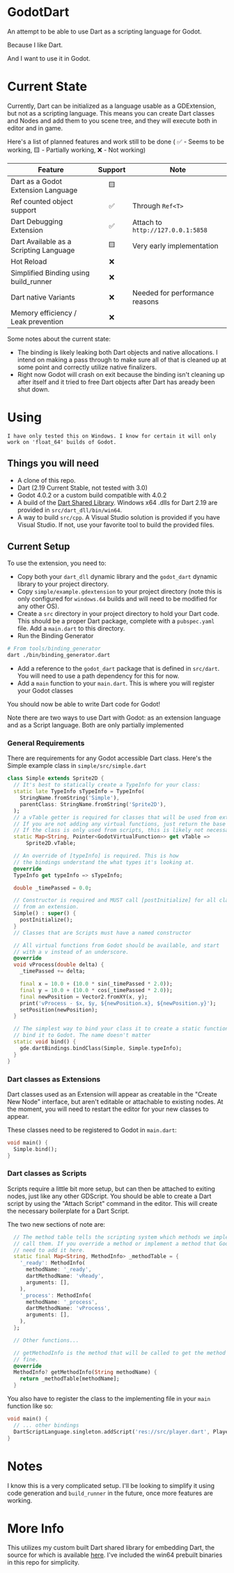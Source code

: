 # GodotDart

An attempt to be able to use Dart as a scripting language for Godot.

Because I like Dart.

And I want to use it in Godot.

# Current State

Currently, Dart can be initialized as a language usable as a GDExtension, but
not as a scripting language. This means you can create Dart classes and Nodes
and add them to you scene tree, and they will execute both in editor and in
game.

Here's a list of planned features and work still to be done ( ✅ - Seems to be
working, 🟨 - Partially working, ❌ - Not working)

| Feature | Support | Note |
| ------- | :-----: | ---- |
| Dart as a Godot Extension Language | 🟨 |  |
| Ref counted object support | ✅ | Through `Ref<T>` |
| Dart Debugging Extension | ✅ | Attach to `http://127.0.0.1:5858` |
| Dart Available as a Scripting Language | 🟨 | Very early implementation |
| Hot Reload | ❌ | |
| Simplified Binding using build_runner | ❌ |  | 
| Dart native Variants | ❌ | Needed for performance reasons |
| Memory efficiency / Leak prevention | ❌ | |


Some notes about the current state:
* The binding is likely leaking both Dart objects and native allocations. I
  intend on making a pass through to make sure all of that is cleaned up at some
  point and correctly utilize native finalizers.
* Right now Godot will crash on exit because the binding isn't cleaning up after
  itself and it tried to free Dart objects after Dart has aready been shut down. 

# Using

```
I have only tested this on Windows. I know for certain it will only work on 'float_64' builds of Godot.
```

## Things you will need

* A clone of this repo.
* Dart (2.19 Current Stable, not tested with 3.0)
* Godot 4.0.2 or a custom build compatible with 4.0.2
* A build of the [Dart Shared
  Library](https://github.com/fuzzybinary/dart_shared_libray). Windows x64 .dlls
  for Dart 2.19 are provided in `src/dart_dll/bin/win64`.
* A way to build `src/cpp`. A Visual Studio solution is provided if you have
  Visual Studio. If not, use your favorite tool to build the provided files.

## Current Setup

To use the extension, you need to:

* Copy both your `dart_dll` dynamic library and the `godot_dart` dynamic library
  to your project directory.
* Copy `simple/example.gdextension` to your project directory (note this is only
  configured for `windows.64` builds and will need to be modified for any other
  OS).
* Create a `src` directory in your project directory to hold your Dart code.
  This should be a proper Dart package, complete with a `pubspec.yaml` file. Add
  a `main.dart` to this directory.
* Run the Binding Generator
```bash
# From tools/binding_generator
dart ./bin/binding_generator.dart
```
* Add a reference to the `godot_dart` package that is defined in `src/dart`. You
  will need to use a path dependency for this for now.
* Add a `main` function to your `main.dart`. This is where you will register
  your Godot classes

You should now be able to write Dart code for Godot! 

Note there are two ways to use Dart with Godot: as an extension language and as
a Script language. Both are only partially implemented

### General Requirements

There are requirements for any Godot accessible Dart class. Here's the Simple
example class in `simple/src/simple.dart`

```dart
class Simple extends Sprite2D {
  // It's best to statically create a TypeInfo for your class:
  static late TypeInfo sTypeInfo = TypeInfo(
    StringName.fromString('Simple'),
    parentClass: StringName.fromString('Sprite2D'),
  );
  // a vTable getter is required for classes that will be used from extensions.
  // If you are not adding any virtual functions, just return the base class's vTable.
  // If the class is only used from scripts, this is likely not necessary.
  static Map<String, Pointer<GodotVirtualFunction>> get vTable =>
      Sprite2D.vTable;

  // An override of [typeInfo] is required. This is how
  // the bindings understand the what types it's looking at.
  @override
  TypeInfo get typeInfo => sTypeInfo;

  double _timePassed = 0.0;

  // Constructor is required and MUST call [postInitialize] for all classes usable
  // from an extension.
  Simple() : super() {
    postInitialize();
  }
  // Classes that are Scripts must have a named constructor

  // All virtual functions from Godot should be available, and start
  // with a v instead of an underscore.
  @override
  void vProcess(double delta) {
    _timePassed += delta;

    final x = 10.0 + (10.0 * sin(_timePassed * 2.0));
    final y = 10.0 + (10.0 * cos(_timePassed * 2.0));
    final newPosition = Vector2.fromXY(x, y);
    print('vProcess - $x, $y, ${newPosition.x}, ${newPosition.y}');
    setPosition(newPosition);
  }

  // The simplest way to bind your class it to create a static function to
  // bind it to Godot. The name doesn't matter
  static void bind() {
    gde.dartBindings.bindClass(Simple, Simple.typeInfo);  
  }
}
```

### Dart classes as Extensions

Dart classes used as an Extension will appear as creatable in the "Create New
Node" interface, but aren't editable or attachable to existing nodes. At the
moment, you will need to restart the editor for your new classes to appear.

These classes need to be registered to Godot in `main.dart`:

```dart
void main() {
  Simple.bind();
}
```

### Dart classes as Scripts

Scripts require a little bit more setup, but can then be attached to exiting
nodes, just like any other GDScript.  You should be able to create a Dart script
by using the "Attach Script" command in the editor. This will create the
necessary boilerplate for a Dart Script.

The two new sections of note are:

```dart
  // The method table tells the scripting system which methods we implement and how to 
  // call them. If you override a method or implement a method that Godot needs to "see", you
  // need to add it here. 
  static final Map<String, MethodInfo> _methodTable = {
    '_ready': MethodInfo(
      methodName: '_ready',
      dartMethodName: 'vReady',
      arguments: [],
    ),
    '_process': MethodInfo(
      methodName: '_process',
      dartMethodName: 'vProcess',
      arguments: [],
    ),
  };

  // Other functions...

  // getMethodInfo is the method that will be called to get the method info. This default implementation is
  // fine.
  @override
  MethodInfo? getMethodInfo(String methodName) {
    return _methodTable[methodName];
  }
```

You also have to register the class to the implementing file in your `main`
function like so:
```dart
void main() {
  // ... other bindings
  DartScriptLanguage.singleton.addScript('res://src/player.dart', Player);
}
```

# Notes

I know this is a very complicated setup. I'll be looking to simplify it using
code generation and `build_runner` in the future, once more features are
working.

# More Info

This utilizes my custom built Dart shared library for embedding Dart, the source
for which is available
[here](https://github.com/fuzzybinary/dart_shared_libray). I've included the
win64 prebuilt binaries in this repo for simplicity.
